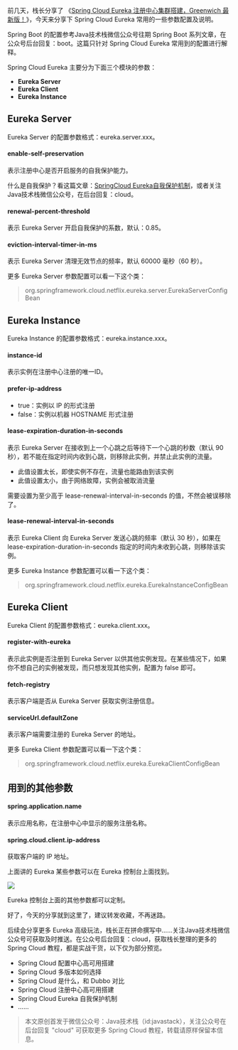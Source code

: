 前几天，栈长分享了 《[Spring Cloud Eureka 注册中心集群搭建，Greenwich 最新版！](https://mp.weixin.qq.com/s/uyoN8iB1rLOS9mLuvVebbg)》，今天来分享下 Spring Cloud Eureka 常用的一些参数配置及说明。

Spring Boot 的配置参考Java技术栈微信公众号往期 Spring Boot 系列文章，在公众号后台回复：boot。这篇只针对 Spring Cloud Eureka 常用到的配置进行解释。

Spring Cloud Eureka 主要分为下面三个模块的参数：

- **Eureka Server**
- **Eureka Client**
- **Eureka Instance**

## Eureka Server

Eureka Server 的配置参数格式：eureka.server.xxx。

#### enable-self-preservation

表示注册中心是否开启服务的自我保护能力。

什么是自我保护？看这篇文章：[SpringCloud Eureka自我保护机制](https://mp.weixin.qq.com/s/vwPstQ0R0s_PsEhZnALP9Q)，或者关注Java技术栈微信公众号，在后台回复：cloud。

#### renewal-percent-threshold

表示 Eureka Server 开启自我保护的系数，默认：0.85。

#### eviction-interval-timer-in-ms

表示 Eureka Server 清理无效节点的频率，默认 60000 毫秒（60 秒）。

更多 Eureka Server 参数配置可以看一下这个类：

> org.springframework.cloud.netflix.eureka.server.EurekaServerConfigBean

## Eureka Instance

Eureka Instance 的配置参数格式：eureka.instance.xxx。

#### instance-id

表示实例在注册中心注册的唯一ID。

#### prefer-ip-address

- true：实例以 IP 的形式注册
- false：实例以机器 HOSTNAME 形式注册

#### lease-expiration-duration-in-seconds

表示 Eureka Server 在接收到上一个心跳之后等待下一个心跳的秒数（默认 90 秒），若不能在指定时间内收到心跳，则移除此实例，并禁止此实例的流量。

- 此值设置太长，即使实例不存在，流量也能路由到该实例
- 此值设置太小，由于网络故障，实例会被取消流量

需要设置为至少高于 lease-renewal-interval-in-seconds 的值，不然会被误移除了。

#### lease-renewal-interval-in-seconds

表示 Eureka Client 向 Eureka Server 发送心跳的频率（默认 30 秒），如果在 lease-expiration-duration-in-seconds 指定的时间内未收到心跳，则移除该实例。

更多 Eureka Instance 参数配置可以看一下这个类：

> org.springframework.cloud.netflix.eureka.EurekaInstanceConfigBean

## Eureka Client

Eureka Client 的配置参数格式：eureka.client.xxx。

#### register-with-eureka

表示此实例是否注册到 Eureka Server 以供其他实例发现。在某些情况下，如果你不想自己的实例被发现，而只想发现其他实例，配置为 false 即可。

#### fetch-registry

表示客户端是否从 Eureka Server 获取实例注册信息。

#### serviceUrl.defaultZone

表示客户端需要注册的 Eureka Server 的地址。

更多 Eureka Client 参数配置可以看一下这个类：

> org.springframework.cloud.netflix.eureka.EurekaClientConfigBean

## 用到的其他参数

#### spring.application.name

表示应用名称，在注册中心中显示的服务注册名称。

#### spring.cloud.client.ip-address

获取客户端的 IP 地址。

上面讲的 Eureka 某些参数可以在 Eureka 控制台上面找到。

![](http://img.javastack.cn/20190423153640.png)

Eureka 控制台上面的其他参数都可以定制。

好了，今天的分享就到这里了，建议转发收藏，不再迷路。

后续会分享更多 Eureka 高级玩法，栈长正在拼命撰写中……关注Java技术栈微信公众号可获取及时推送。在公众号后台回复：cloud，获取栈长整理的更多的 Spring Cloud 教程，都是实战干货，以下仅为部分预览。

- Spring Cloud 配置中心高可用搭建
- Spring Cloud 多版本如何选择
- Spring Cloud 是什么，和 Dubbo 对比
- Spring Cloud 注册中心高可用搭建
- Spring Cloud Eureka 自我保护机制
- ……

> 本文原创首发于微信公众号：Java技术栈（id:javastack），关注公众号在后台回复 "cloud" 可获取更多 Spring Cloud 教程，转载请原样保留本信息。

